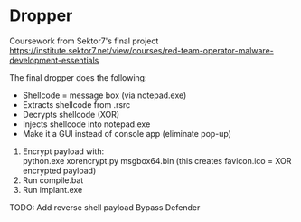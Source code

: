 # Dropper
Coursework from Sektor7's final project  
https://institute.sektor7.net/view/courses/red-team-operator-malware-development-essentials

The final dropper does the following:
+ Shellcode = message box (via notepad.exe)
+ Extracts shellcode from .rsrc
+ Decrypts shellcode (XOR)
+ Injects shellcode into notepad.exe
+ Make it a GUI instead of console app (eliminate pop-up)

1. Encrypt payload with:  
python.exe xorencrypt.py msgbox64.bin (this creates favicon.ico = XOR encrypted payload)
2. Run compile.bat
3. Run implant.exe

TODO:
Add reverse shell payload
Bypass Defender
